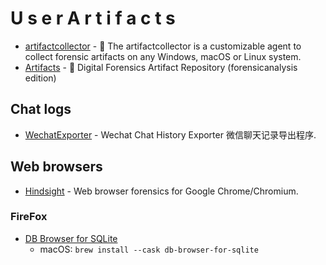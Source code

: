 # U s e r A r t i f a c t s

- [artifactcollector](https://github.com/forensicanalysis/artifactcollector) - 🚨 The artifactcollector is a customizable agent to collect forensic artifacts on any Windows, macOS or Linux system.
- [Artifacts](https://github.com/forensicanalysis/artifacts) - 📇 Digital Forensics Artifact Repository (forensicanalysis edition)


## Chat logs
- [WechatExporter](https://github.com/BlueMatthew/WechatExporter) - Wechat Chat History Exporter 微信聊天记录导出程序.

## Web browsers
- [Hindsight](https://github.com/obsidianforensics/hindsight) - Web browser forensics for Google Chrome/Chromium.
### FireFox
- [DB Browser for SQLite](https://sqlitebrowser.org/dl/)
  - macOS: `brew install --cask db-browser-for-sqlite`
